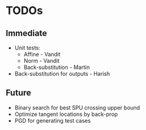 # TODOs

## Immediate
* Unit tests:
  - Affine - Vandit
  - Norm - Vandit
  - Back-substitution - Martin
* Back-substitution for outputs - Harish

## Future
* Binary search for best SPU crossing upper bound
* Optimize tangent locations by back-prop
* PGD for generating test cases
